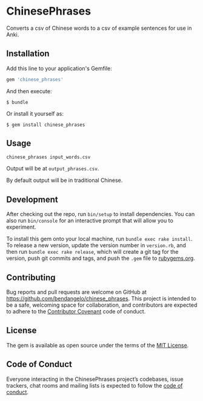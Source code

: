 # ChinesePhrases

Converts a csv of Chinese words to a csv of example sentences for use in Anki.

## Installation

Add this line to your application's Gemfile:

```ruby
gem 'chinese_phrases'
```

And then execute:

    $ bundle

Or install it yourself as:

    $ gem install chinese_phrases

## Usage

```
chinese_phrases input_words.csv
```

Output will be at `output_phrases.csv`.

By default output will be in traditional Chinese.

## Development

After checking out the repo, run `bin/setup` to install dependencies. You can also run `bin/console` for an interactive prompt that will allow you to experiment.

To install this gem onto your local machine, run `bundle exec rake install`. To release a new version, update the version number in `version.rb`, and then run `bundle exec rake release`, which will create a git tag for the version, push git commits and tags, and push the `.gem` file to [rubygems.org](https://rubygems.org).

## Contributing

Bug reports and pull requests are welcome on GitHub at https://github.com/bendangelo/chinese_phrases. This project is intended to be a safe, welcoming space for collaboration, and contributors are expected to adhere to the [Contributor Covenant](http://contributor-covenant.org) code of conduct.

## License

The gem is available as open source under the terms of the [MIT License](https://opensource.org/licenses/MIT).

## Code of Conduct

Everyone interacting in the ChinesePhrases project’s codebases, issue trackers, chat rooms and mailing lists is expected to follow the [code of conduct](https://github.com/bendangelo/chinese_phrases/blob/master/CODE_OF_CONDUCT.md).
